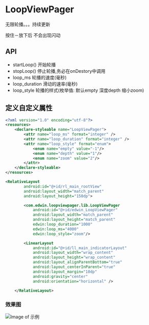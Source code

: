 # LoopViewPager

无限轮播。。。持续更新

按住－放下后 不会出现闪动

## API

* startLoop() 开始轮播
* stopLoop() 停止轮播,务必在onDestory中调用
* loop_ms 轮播的速度(毫秒)
* loop_duration 滑动的速率(毫秒)
* loop_style 轮播的样式(枚举值: 默认empty 深度depth 缩小zoom)



## 定义自定义属性

```xml
<?xml version="1.0" encoding="utf-8"?>
<resources>
    <declare-styleable name="LoopViewPager">
        <attr name="loop_ms" format="integer" />
        <attr name="loop_duration" format="integer" />
        <attr name="loop_style" format="enum">
            <enum name="empty" value="-1"/>
            <enum name="depth" value="1"/>
            <enum name="zoom" value="2"/>
        </attr>
    </declare-styleable>
</resources>
```

```xml
<RelativeLayout
        android:id="@+id/rl_main_rootView"
        android:layout_width="match_parent"
        android:layout_height="150dp">

        <com.edwin.loopviewpager.lib.LoopViewPager
            android:id="@+id/edwin_LoopViewPager"
            android:layout_width="match_parent"
            android:layout_height="match_parent"
            edwin:loop_duration="1000"
            edwin:loop_ms="4000" 
            edwin:loop_style="zoom"/>

        <LinearLayout
            android:id="@+id/ll_main_indicatorLayout"
            android:layout_width="wrap_content"
            android:layout_height="wrap_content"
            android:layout_alignParentBottom="true"
            android:layout_centerInParent="true"
            android:layout_margin="10dp"
            android:gravity="center"
            android:orientation="horizontal" />

    </RelativeLayout>
```


### 效果图  
![Image of 示例](https://github.com/why168/LoopViewPager/blob/master/LoopViewPager/loop3.gif?raw=true)





